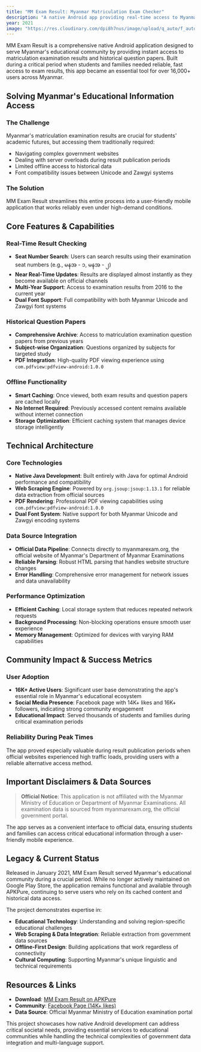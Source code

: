```yaml
---
title: "MM Exam Result: Myanmar Matriculation Exam Checker"
description: "A native Android app providing real-time access to Myanmar matriculation examination results and historical question papers, serving 16K+ users with offline caching capabilities."
year: 2021
image: "https://res.cloudinary.com/dpi8h7nus/image/upload/q_auto/f_auto/v1755015532/mm-exam-result.jpg"
---
```


MM Exam Result is a comprehensive native Android application designed to serve Myanmar's educational community by providing instant access to matriculation examination results and historical question papers. Built during a critical period when students and families needed reliable, fast access to exam results, this app became an essential tool for over 16,000+ users across Myanmar.

## Solving Myanmar's Educational Information Access

### The Challenge
Myanmar's matriculation examination results are crucial for students' academic futures, but accessing them traditionally required:
- Navigating complex government websites
- Dealing with server overloads during result publication periods
- Limited offline access to historical data
- Font compatibility issues between Unicode and Zawgyi systems

### The Solution
MM Exam Result streamlines this entire process into a user-friendly mobile application that works reliably even under high-demand conditions.

## Core Features & Capabilities

### Real-Time Result Checking
- **Seat Number Search**: Users can search results using their examination seat numbers (e.g., မနအ - ၁, မနအ - ၂)
- **Near Real-Time Updates**: Results are displayed almost instantly as they become available on official channels
- **Multi-Year Support**: Access to examination results from 2016 to the current year
- **Dual Font Support**: Full compatibility with both Myanmar Unicode and Zawgyi font systems

### Historical Question Papers
- **Comprehensive Archive**: Access to matriculation examination question papers from previous years
- **Subject-wise Organization**: Questions organized by subjects for targeted study
- **PDF Integration**: High-quality PDF viewing experience using `com.pdfview:pdfview-android:1.0.0`

### Offline Functionality
- **Smart Caching**: Once viewed, both exam results and question papers are cached locally
- **No Internet Required**: Previously accessed content remains available without internet connection
- **Storage Optimization**: Efficient caching system that manages device storage intelligently

## Technical Architecture

### Core Technologies
- **Native Java Development**: Built entirely with Java for optimal Android performance and compatibility
- **Web Scraping Engine**: Powered by `org.jsoup:jsoup:1.13.1` for reliable data extraction from official sources
- **PDF Rendering**: Professional PDF viewing capabilities using `com.pdfview:pdfview-android:1.0.0`
- **Dual Font System**: Native support for both Myanmar Unicode and Zawgyi encoding systems

### Data Source Integration
- **Official Data Pipeline**: Connects directly to myanmarexam.org, the official website of Myanmar's Department of Myanmar Examinations
- **Reliable Parsing**: Robust HTML parsing that handles website structure changes
- **Error Handling**: Comprehensive error management for network issues and data unavailability

### Performance Optimization
- **Efficient Caching**: Local storage system that reduces repeated network requests
- **Background Processing**: Non-blocking operations ensure smooth user experience
- **Memory Management**: Optimized for devices with varying RAM capabilities

## Community Impact & Success Metrics

### User Adoption
- **16K+ Active Users**: Significant user base demonstrating the app's essential role in Myanmar's educational ecosystem
- **Social Media Presence**: Facebook page with 14K+ likes and 16K+ followers, indicating strong community engagement
- **Educational Impact**: Served thousands of students and families during critical examination periods

### Reliability During Peak Times
The app proved especially valuable during result publication periods when official websites experienced high traffic loads, providing users with a reliable alternative access method.

## Important Disclaimers & Data Sources

> **Official Notice**: This application is not affiliated with the Myanmar Ministry of Education or Department of Myanmar Examinations. All examination data is sourced from myanmarexam.org, the official government portal.

The app serves as a convenient interface to official data, ensuring students and families can access critical educational information through a user-friendly mobile experience.

## Legacy & Current Status

Released in January 2021, MM Exam Result served Myanmar's educational community during a crucial period. While no longer actively maintained on Google Play Store, the application remains functional and available through APKPure, continuing to serve users who rely on its cached content and historical data access.

The project demonstrates expertise in:
- **Educational Technology**: Understanding and solving region-specific educational challenges
- **Web Scraping & Data Integration**: Reliable extraction from government data sources
- **Offline-First Design**: Building applications that work regardless of connectivity
- **Cultural Computing**: Supporting Myanmar's unique linguistic and technical requirements

## Resources & Links

- **Download**: [MM Exam Result on APKPure](https://apkpure.net/mm-exam-result/com.jcoder.mmexamresult)
- **Community**: [Facebook Page (14K+ likes)](https://www.facebook.com/examresult4myanmar)
- **Data Source**: Official Myanmar Ministry of Education examination portal

This project showcases how native Android development can address critical societal needs, providing essential services to educational communities while handling the technical complexities of government data integration and multi-language support.